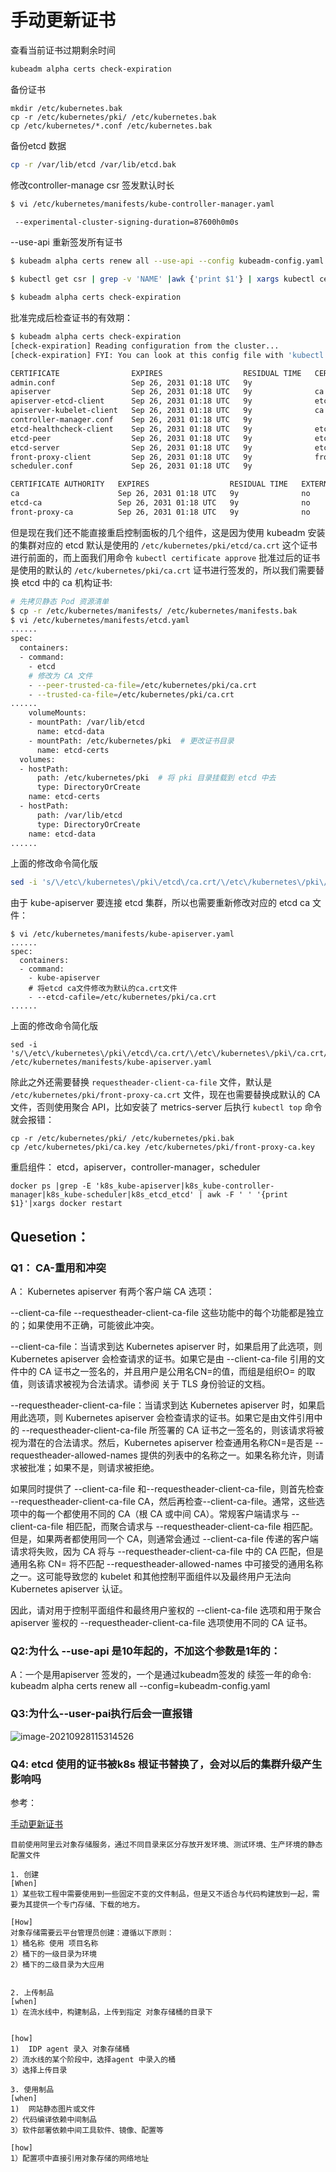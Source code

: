 # 手动更新证书



查看当前证书过期剩余时间

```bash
kubeadm alpha certs check-expiration
```



备份证书

```
mkdir /etc/kubernetes.bak
cp -r /etc/kubernetes/pki/ /etc/kubernetes.bak
cp /etc/kubernetes/*.conf /etc/kubernetes.bak
```



备份etcd 数据

```bash
cp -r /var/lib/etcd /var/lib/etcd.bak
```



修改controller-manage csr 签发默认时长

```bash
$ vi /etc/kubernetes/manifests/kube-controller-manager.yaml

 --experimental-cluster-signing-duration=87600h0m0s
```



--use-api 重新签发所有证书

```bash
$ kubeadm alpha certs renew all --use-api --config kubeadm-config.yaml &

$ kubectl get csr | grep -v 'NAME' |awk {'print $1'} | xargs kubectl certificate approve 

$ kubeadm alpha certs check-expiration
```



批准完成后检查证书的有效期：

```bash
$ kubeadm alpha certs check-expiration
[check-expiration] Reading configuration from the cluster...
[check-expiration] FYI: You can look at this config file with 'kubectl -n kube-system get cm kubeadm-config -oyaml'

CERTIFICATE                EXPIRES                  RESIDUAL TIME   CERTIFICATE AUTHORITY   EXTERNALLY MANAGED
admin.conf                 Sep 26, 2031 01:18 UTC   9y                                      no      
apiserver                  Sep 26, 2031 01:18 UTC   9y              ca                      no      
apiserver-etcd-client      Sep 26, 2031 01:18 UTC   9y              etcd-ca                 no      
apiserver-kubelet-client   Sep 26, 2031 01:18 UTC   9y              ca                      no      
controller-manager.conf    Sep 26, 2031 01:18 UTC   9y                                      no      
etcd-healthcheck-client    Sep 26, 2031 01:18 UTC   9y              etcd-ca                 no      
etcd-peer                  Sep 26, 2031 01:18 UTC   9y              etcd-ca                 no      
etcd-server                Sep 26, 2031 01:18 UTC   9y              etcd-ca                 no      
front-proxy-client         Sep 26, 2031 01:18 UTC   9y              front-proxy-ca          no      
scheduler.conf             Sep 26, 2031 01:18 UTC   9y                                      no      

CERTIFICATE AUTHORITY   EXPIRES                  RESIDUAL TIME   EXTERNALLY MANAGED
ca                      Sep 26, 2031 01:18 UTC   9y              no      
etcd-ca                 Sep 26, 2031 01:18 UTC   9y              no      
front-proxy-ca          Sep 26, 2031 01:18 UTC   9y              no  
```



但是现在我们还不能直接重启控制面板的几个组件，这是因为使用 kubeadm 安装的集群对应的 etcd 默认是使用的 `/etc/kubernetes/pki/etcd/ca.crt` 这个证书进行前面的，而上面我们用命令 `kubectl certificate approve` 批准过后的证书是使用的默认的 `/etc/kubernetes/pki/ca.crt` 证书进行签发的，所以我们需要替换 etcd 中的 ca 机构证书:

```bash
# 先拷贝静态 Pod 资源清单
$ cp -r /etc/kubernetes/manifests/ /etc/kubernetes/manifests.bak
$ vi /etc/kubernetes/manifests/etcd.yaml
......
spec:
  containers:
  - command:
    - etcd
    # 修改为 CA 文件
    - --peer-trusted-ca-file=/etc/kubernetes/pki/ca.crt
    - --trusted-ca-file=/etc/kubernetes/pki/ca.crt
......
    volumeMounts:
    - mountPath: /var/lib/etcd
      name: etcd-data
    - mountPath: /etc/kubernetes/pki  # 更改证书目录
      name: etcd-certs
  volumes:
  - hostPath:
      path: /etc/kubernetes/pki  # 将 pki 目录挂载到 etcd 中去
      type: DirectoryOrCreate
    name: etcd-certs
  - hostPath:
      path: /var/lib/etcd 
      type: DirectoryOrCreate
    name: etcd-data
......
```



上面的修改命令简化版

```bash
sed -i 's/\/etc\/kubernetes\/pki\/etcd\/ca.crt/\/etc\/kubernetes\/pki\/ca.crt/g' /etc/kubernetes/manifests/etcd.yaml
```



由于 kube-apiserver 要连接 etcd 集群，所以也需要重新修改对应的 etcd ca 文件：

```
$ vi /etc/kubernetes/manifests/kube-apiserver.yaml
......
spec:
  containers:
  - command:
    - kube-apiserver
    # 将etcd ca文件修改为默认的ca.crt文件
    - --etcd-cafile=/etc/kubernetes/pki/ca.crt
......
```



上面的修改命令简化版

```
sed -i 's/\/etc\/kubernetes\/pki\/etcd\/ca.crt/\/etc\/kubernetes\/pki\/ca.crt/g' /etc/kubernetes/manifests/kube-apiserver.yaml
```



除此之外还需要替换 `requestheader-client-ca-file` 文件，默认是 `/etc/kubernetes/pki/front-proxy-ca.crt` 文件，现在也需要替换成默认的 CA 文件，否则使用聚合 API，比如安装了 metrics-server 后执行 `kubectl top` 命令就会报错：

```
cp -r /etc/kubernetes/pki/ /etc/kubernetes/pki.bak
cp /etc/kubernetes/pki/ca.key /etc/kubernetes/pki/front-proxy-ca.key
```



重启组件： etcd，apiserver，controller-manager，scheduler

```
docker ps |grep -E 'k8s_kube-apiserver|k8s_kube-controller-manager|k8s_kube-scheduler|k8s_etcd_etcd' | awk -F ' ' '{print $1}'|xargs docker restart
```



## Quesetion：

### Q1： CA-重用和冲突

A：
Kubernetes apiserver 有两个客户端 CA 选项：

--client-ca-file
--requestheader-client-ca-file
这些功能中的每个功能都是独立的；如果使用不正确，可能彼此冲突。

--client-ca-file：当请求到达 Kubernetes apiserver 时，如果启用了此选项，则 Kubernetes apiserver 会检查请求的证书。如果它是由 --client-ca-file 引用的文件中的 CA 证书之一签名的，并且用户是公用名CN=的值，而组是组织O= 的取值，则该请求被视为合法请求。请参阅 关于 TLS 身份验证的文档。

--requestheader-client-ca-file：当请求到达 Kubernetes apiserver 时，如果启用此选项，则 Kubernetes apiserver 会检查请求的证书。如果它是由文件引用中的 --requestheader-client-ca-file 所签署的 CA 证书之一签名的，则该请求将被视为潜在的合法请求。然后，Kubernetes apiserver 检查通用名称CN=是否是 --requestheader-allowed-names 提供的列表中的名称之一。如果名称允许，则请求被批准；如果不是，则请求被拒绝。

如果同时提供了 --client-ca-file 和--requestheader-client-ca-file，则首先检查 --requestheader-client-ca-file CA，然后再检查--client-ca-file。通常，这些选项中的每一个都使用不同的 CA（根 CA 或中间 CA）。常规客户端请求与 --client-ca-file 相匹配，而聚合请求与 --requestheader-client-ca-file 相匹配。但是，如果两者都使用同一个 CA，则通常会通过 --client-ca-file 传递的客户端请求将失败，因为 CA 将与 --requestheader-client-ca-file 中的 CA 匹配，但是通用名称 CN= 将不匹配 --requestheader-allowed-names 中可接受的通用名称之一。这可能导致您的 kubelet 和其他控制平面组件以及最终用户无法向 Kubernetes apiserver 认证。

因此，请对用于控制平面组件和最终用户鉴权的 --client-ca-file 选项和用于聚合 apiserver 鉴权的 --requestheader-client-ca-file 选项使用不同的 CA 证书。



### Q2:为什么 --use-api 是10年起的，不加这个参数是1年的：
A：一个是用apiserver 签发的，一个是通过kubeadm签发的
续签一年的命令: kubeadm alpha certs renew all --config=kubeadm-config.yaml



### Q3:为什么--user-pai执行后会一直报错

![image-20210928115314526](https://soft-package-xisheng.oss-cn-hangzhou.aliyuncs.com/picture/diary/image-20210928115314526.png)



### Q4: etcd 使用的证书被k8s 根证书替换了，会对以后的集群升级产生影响吗





参考：

[手动更新证书](https://www.qikqiak.com/post/update-k8s-10y-expire-certs/)





```
目前使用阿里云对象存储服务，通过不同目录来区分存放开发环境、测试环境、生产环境的静态配置文件

1. 创建
[When]
1）某些软工程中需要使用到一些固定不变的文件制品，但是又不适合与代码构建放到一起，需要为其提供一个专门存储、下载的地方。

[How]
对象存储需要云平台管理员创建：遵循以下原则：
1）桶名称 使用 项目名称
2）桶下的一级目录为环境
2）桶下的二级目录为大应用


2. 上传制品
[when]
1）在流水线中，构建制品，上传到指定 对象存储桶的目录下


[how]
1)  IDP agent 录入 对象存储桶
2）流水线的某个阶段中，选择agent 中录入的桶
3）选择上传目录

3. 使用制品
[when]
1)  网站静态图片或文件
2）代码编译依赖中间制品
3）软件部署依赖中间工具软件、镜像、配置等

[how]
1）配置项中直接引用对象存储的网络地址

```






